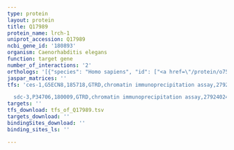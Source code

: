 ```yaml
---
type: protein
layout: protein
title: Q17989
protein_name: lrch-1
uniprot_accession: Q17989
ncbi_gene_id: '180893'
organism: Caenorhabditis elegans
function: target gene
number_of_interactions: '2'
orthologs: '[{"species": "Homo sapiens", "id": ["<a href=\"/protein/o75427\">O75427</a>"]}, {"species": "Mus musculus", "id": ["<a href=\"/protein/q921g6\">Q921G6</a>"]}, {"species": "Rattus norvegicus", "id": ["<a href=\"/protein/e9psw6\">E9PSW6</a>"]}, {"species": "Drosophila melanogaster", "id": ["<a href=\"/protein/q960c5\">Q960C5</a>"]}, {"species": "Danio rerio", "id": ["F1Q4Q9"]}]'
jaspar_matrices: ''
tfs: 'ces-1,G5ECN8,185718,GTRD,chromatin immunoprecipitation assay,27924024%5Buid%5D,No

  sdc-3,P34706,180009,GTRD,chromatin immunoprecipitation assay,27924024%5Buid%5D,No'
targets: ''
tfs_download: tfs_of_Q17989.tsv
targets_download: ''
bindingSites_download: ''
binding_sites_ls: ''

---
```

